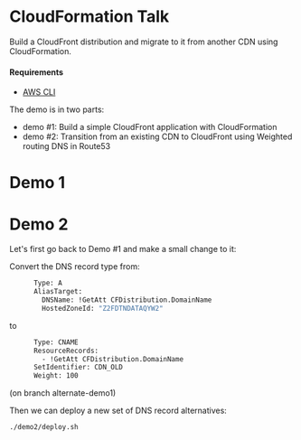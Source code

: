 # CloudFormation Talk
Build a CloudFront distribution and migrate to it from another CDN using CloudFormation.

#### Requirements
* [AWS CLI](https://docs.aws.amazon.com/cli/latest/userguide/installing.html)

The demo is in two parts:
* demo #1: Build a simple CloudFront application with CloudFormation
* demo #2: Transition from an existing CDN to CloudFront using Weighted routing DNS in Route53
 
 
# Demo 1

# Demo 2

Let's first go back to Demo #1 and make a small change to it:

Convert the DNS record type from:
```bash
      Type: A
      AliasTarget:
        DNSName: !GetAtt CFDistribution.DomainName
        HostedZoneId: "Z2FDTNDATAQYW2"
``` 
to
```bash
      Type: CNAME
      ResourceRecords:
        - !GetAtt CFDistribution.DomainName
      SetIdentifier: CDN_OLD
      Weight: 100
```

(on branch alternate-demo1)

Then we can deploy a new set of DNS record alternatives:

```bash
./demo2/deploy.sh
```
